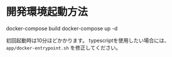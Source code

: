 # 開発環境起動方法

docker-compose build
docker-compose up -d

初回起動時は10分ほどかかります。
typescriptを使用したい場合には、`app/docker-entrypoint.sh` を修正してください。
